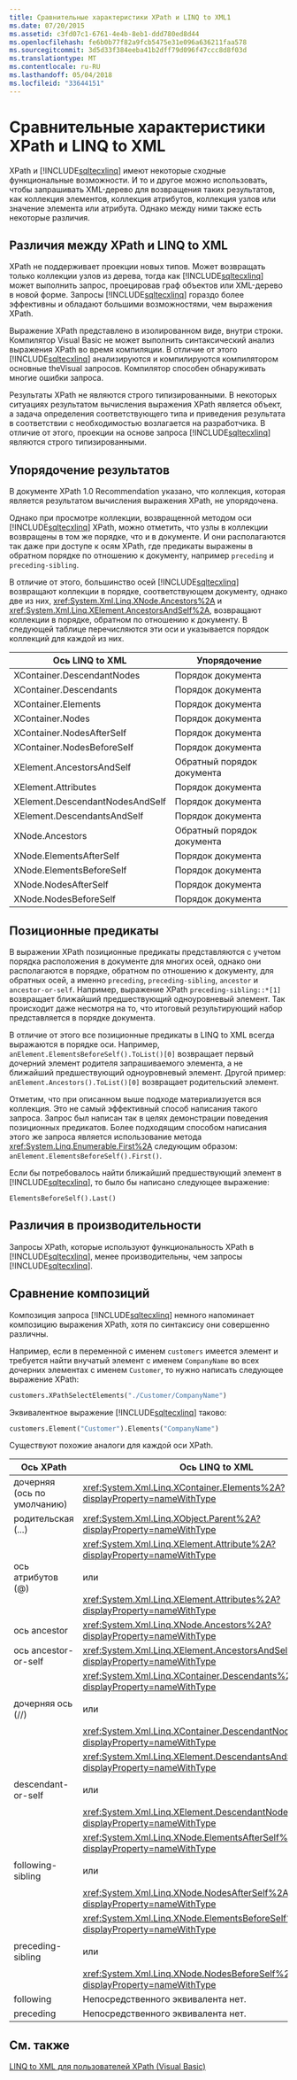 ```yaml
---
title: Сравнительные характеристики XPath и LINQ to XML1
ms.date: 07/20/2015
ms.assetid: c3fd07c1-6761-4e4b-8eb1-ddd780ed8d44
ms.openlocfilehash: fe6b0b77f82a9fcb5475e31e096a636211faa578
ms.sourcegitcommit: 3d5d33f384eeba41b2dff79d096f47ccc8d8f03d
ms.translationtype: MT
ms.contentlocale: ru-RU
ms.lasthandoff: 05/04/2018
ms.locfileid: "33644151"
---
```

# <a name="comparison-of-xpath-and-linq-to-xml"></a>Сравнительные характеристики XPath и LINQ to XML
XPath и [!INCLUDE[sqltecxlinq](~/includes/sqltecxlinq-md.md)] имеют некоторые сходные функциональные возможности. И то и другое можно использовать, чтобы запрашивать XML-дерево для возвращения таких результатов, как коллекция элементов, коллекция атрибутов, коллекция узлов или значение элемента или атрибута. Однако между ними также есть некоторые различия.  
  
## <a name="differences-between-xpath-and-linq-to-xml"></a>Различия между XPath и LINQ to XML  
 XPath не поддерживает проекции новых типов. Может возвращать только коллекции узлов из дерева, тогда как [!INCLUDE[sqltecxlinq](~/includes/sqltecxlinq-md.md)] может выполнить запрос, проецировав граф объектов или XML-дерево в новой форме. Запросы [!INCLUDE[sqltecxlinq](~/includes/sqltecxlinq-md.md)] гораздо более эффективны и обладают большими возможностями, чем выражения XPath.  
  
 Выражение XPath представлено в изолированном виде, внутри строки. Компилятор Visual Basic не может выполнить синтаксический анализ выражения XPath во время компиляции. В отличие от этого [!INCLUDE[sqltecxlinq](~/includes/sqltecxlinq-md.md)] анализируются и компилируются компилятором основные theVisual запросов. Компилятор способен обнаруживать многие ошибки запроса.  
  
 Результаты XPath не являются строго типизированными. В некоторых ситуациях результатом вычисления выражения XPath является объект, а задача определения соответствующего типа и приведения результата в соответствии с необходимостью возлагается на разработчика. В отличие от этого, проекции на основе запроса [!INCLUDE[sqltecxlinq](~/includes/sqltecxlinq-md.md)] являются строго типизированными.  
  
## <a name="result-ordering"></a>Упорядочение результатов  
 В документе XPath 1.0 Recommendation указано, что коллекция, которая является результатом вычисления выражения XPath, не упорядочена.  
  
 Однако при просмотре коллекции, возвращенной методом оси [!INCLUDE[sqltecxlinq](~/includes/sqltecxlinq-md.md)] XPath, можно отметить, что узлы в коллекции возвращены в том же порядке, что и в документе. И они располагаются так даже при доступе к осям XPath, где предикаты выражены в обратном порядке по отношению к документу, например `preceding` и `preceding-sibling`.  
  
 В отличие от этого, большинство осей [!INCLUDE[sqltecxlinq](~/includes/sqltecxlinq-md.md)] возвращают коллекции в порядке, соответствующем документу, однако две из них, <xref:System.Xml.Linq.XNode.Ancestors%2A> и <xref:System.Xml.Linq.XElement.AncestorsAndSelf%2A>, возвращают коллекции в порядке, обратном по отношению к документу. В следующей таблице перечисляются эти оси и указывается порядок коллекций для каждой из них.  
  
|Ось LINQ to XML|Упорядочение|  
|----------------------|--------------|  
|XContainer.DescendantNodes|Порядок документа|  
|XContainer.Descendants|Порядок документа|  
|XContainer.Elements|Порядок документа|  
|XContainer.Nodes|Порядок документа|  
|XContainer.NodesAfterSelf|Порядок документа|  
|XContainer.NodesBeforeSelf|Порядок документа|  
|XElement.AncestorsAndSelf|Обратный порядок документа|  
|XElement.Attributes|Порядок документа|  
|XElement.DescendantNodesAndSelf|Порядок документа|  
|XElement.DescendantsAndSelf|Порядок документа|  
|XNode.Ancestors|Обратный порядок документа|  
|XNode.ElementsAfterSelf|Порядок документа|  
|XNode.ElementsBeforeSelf|Порядок документа|  
|XNode.NodesAfterSelf|Порядок документа|  
|XNode.NodesBeforeSelf|Порядок документа|  
  
## <a name="positional-predicates"></a>Позиционные предикаты  
 В выражении XPath позиционные предикаты представляются с учетом порядка расположения в документе для многих осей, однако они располагаются в порядке, обратном по отношению к документу, для обратных осей, а именно `preceding`, `preceding-sibling`, `ancestor` и `ancestor-or-self`. Например, выражение XPath `preceding-sibling::*[1]` возвращает ближайший предшествующий одноуровневый элемент. Так происходит даже несмотря на то, что итоговый результирующий набор представляется в порядке документа.  
  
 В отличие от этого все позиционные предикаты в LINQ to XML всегда выражаются в порядке оси. Например, `anElement.ElementsBeforeSelf().ToList()[0]` возвращает первый дочерний элемент родителя запрашиваемого элемента, а не ближайший предшествующий одноуровневый элемент. Другой пример: `anElement.Ancestors().ToList()[0]` возвращает родительский элемент.  
  
 Отметим, что при описанном выше подходе материализуется вся коллекция. Это не самый эффективный способ написания такого запроса. Запрос был написан так в целях демонстрации поведения позиционных предикатов. Более подходящим способом написания этого же запроса является использование метода <xref:System.Linq.Enumerable.First%2A> следующим образом: `anElement.ElementsBeforeSelf().First()`.  
  
 Если бы потребовалось найти ближайший предшествующий элемент в [!INCLUDE[sqltecxlinq](~/includes/sqltecxlinq-md.md)], то было бы написано следующее выражение:  
  
 `ElementsBeforeSelf().Last()`  
  
## <a name="performance-differences"></a>Различия в производительности  
 Запросы XPath, которые используют функциональность XPath в [!INCLUDE[sqltecxlinq](~/includes/sqltecxlinq-md.md)], менее производительны, чем запросы [!INCLUDE[sqltecxlinq](~/includes/sqltecxlinq-md.md)].  
  
## <a name="comparison-of-composition"></a>Сравнение композиций  
 Композиция запроса [!INCLUDE[sqltecxlinq](~/includes/sqltecxlinq-md.md)] немного напоминает композицию выражения XPath, хотя по синтаксису они совершенно различны.  
  
 Например, если в переменной с именем `customers` имеется элемент и требуется найти внучатый элемент с именем `CompanyName` во всех дочерних элементах с именем `Customer`, то нужно написать следующее выражение XPath:  
  
```vb  
customers.XPathSelectElements("./Customer/CompanyName")  
```  
  
 Эквивалентное выражение [!INCLUDE[sqltecxlinq](~/includes/sqltecxlinq-md.md)] таково:  
  
```vb  
customers.Element("Customer").Elements("CompanyName")  
```  
  
 Существуют похожие аналоги для каждой оси XPath.  
  
|Ось XPath|Ось LINQ to XML|  
|----------------|----------------------|  
|дочерняя (ось по умолчанию)|<xref:System.Xml.Linq.XContainer.Elements%2A?displayProperty=nameWithType>|  
|родительская (...)|<xref:System.Xml.Linq.XObject.Parent%2A?displayProperty=nameWithType>|  
|ось атрибутов (@)|<xref:System.Xml.Linq.XElement.Attribute%2A?displayProperty=nameWithType><br /><br /> или<br /><br /> <xref:System.Xml.Linq.XElement.Attributes%2A?displayProperty=nameWithType>|  
|ось ancestor|<xref:System.Xml.Linq.XNode.Ancestors%2A?displayProperty=nameWithType>|  
|ось ancestor-or-self|<xref:System.Xml.Linq.XElement.AncestorsAndSelf%2A?displayProperty=nameWithType>|  
|дочерняя ось (//)|<xref:System.Xml.Linq.XContainer.Descendants%2A?displayProperty=nameWithType><br /><br /> или<br /><br /> <xref:System.Xml.Linq.XContainer.DescendantNodes%2A?displayProperty=nameWithType>|  
|descendant-or-self|<xref:System.Xml.Linq.XElement.DescendantsAndSelf%2A?displayProperty=nameWithType><br /><br /> или<br /><br /> <xref:System.Xml.Linq.XElement.DescendantNodesAndSelf%2A?displayProperty=nameWithType>|  
|following-sibling|<xref:System.Xml.Linq.XNode.ElementsAfterSelf%2A?displayProperty=nameWithType><br /><br /> или<br /><br /> <xref:System.Xml.Linq.XNode.NodesAfterSelf%2A?displayProperty=nameWithType>|  
|preceding-sibling|<xref:System.Xml.Linq.XNode.ElementsBeforeSelf%2A?displayProperty=nameWithType><br /><br /> или<br /><br /> <xref:System.Xml.Linq.XNode.NodesBeforeSelf%2A?displayProperty=nameWithType>|  
|following|Непосредственного эквивалента нет.|  
|preceding|Непосредственного эквивалента нет.|  
  
## <a name="see-also"></a>См. также  
 [LINQ to XML для пользователей XPath (Visual Basic)](../../../../visual-basic/programming-guide/concepts/linq/linq-to-xml-for-xpath-users.md)
